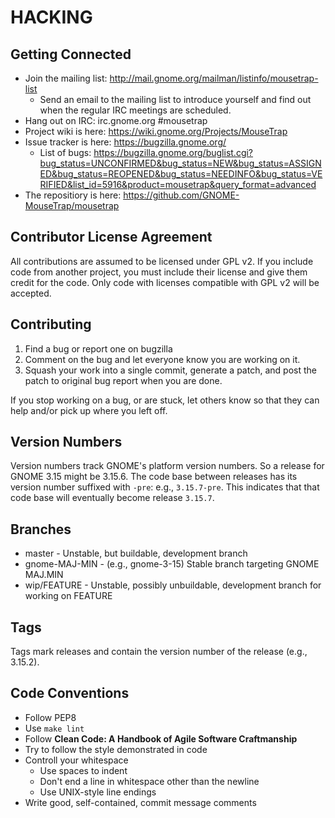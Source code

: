 HACKING
=======

Getting Connected
-----------------

- Join the mailing list: http://mail.gnome.org/mailman/listinfo/mousetrap-list
    - Send an email to the mailing list to introduce yourself and find out when
      the regular IRC meetings are scheduled.
- Hang out on IRC: irc.gnome.org #mousetrap
- Project wiki is here: https://wiki.gnome.org/Projects/MouseTrap
- Issue tracker is here: https://bugzilla.gnome.org/
    - List of bugs:
      https://bugzilla.gnome.org/buglist.cgi?bug_status=UNCONFIRMED&bug_status=NEW&bug_status=ASSIGNED&bug_status=REOPENED&bug_status=NEEDINFO&bug_status=VERIFIED&list_id=5916&product=mousetrap&query_format=advanced
- The repositiory is here: https://github.com/GNOME-MouseTrap/mousetrap


Contributor License Agreement
-----------------------------

All contributions are assumed to be licensed under GPL v2. If you include code
from another project, you must include their license and give them credit for
the code. Only code with licenses compatible with GPL v2 will be accepted.


Contributing
------------

1. Find a bug or report one on bugzilla
2. Comment on the bug and let everyone know you are working on it.
3. Squash your work into a single commit, generate a patch, and post the patch
to original bug report when you are done.

If you stop working on a bug, or are stuck, let others know so that they can
help and/or pick up where you left off.


Version Numbers
---------------

Version numbers track GNOME's platform version numbers. So a release for GNOME
3.15 might be 3.15.6. The code base between releases has its version number
suffixed with `-pre`: e.g., `3.15.7-pre`. This indicates that that code base
will eventually become release `3.15.7`.

Branches
--------

- master - Unstable, but buildable, development branch
- gnome-MAJ-MIN - (e.g., gnome-3-15) Stable branch targeting GNOME MAJ.MIN
- wip/FEATURE - Unstable, possibly unbuildable, development branch for working
  on FEATURE

Tags
----

Tags mark releases and contain the version number of the release (e.g., 3.15.2).


Code Conventions
----------------

- Follow PEP8
- Use `make lint`
- Follow __Clean Code: A Handbook of Agile Software Craftmanship__
- Try to follow the style demonstrated in code
- Controll your whitespace
    - Use spaces to indent
    - Don't end a line in whitespace other than the newline
    - Use UNIX-style line endings
- Write good, self-contained, commit message comments
